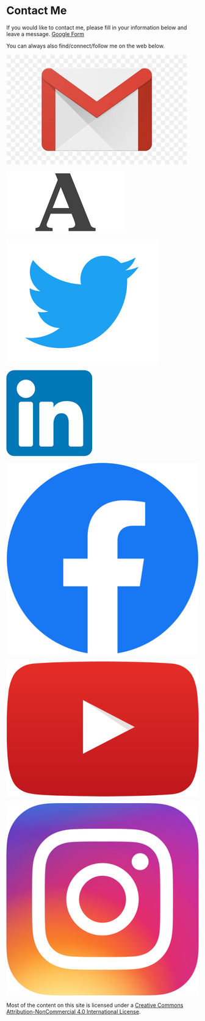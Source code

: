 # Contact Me

If you would like to contact me, please fill in your information below and leave a message. [Google Form](https://docs.google.com/forms/d/e/1FAIpQLSe71eu5yLlLH4EvV03we2Sr_fqv40oq7Cxo8CYB8PRR5N6Gxw/viewform)

You can always also find/connect/follow me on the web below.

[![Email](Contact%20Me/0fc69fd2959e7d67f2a6d53eb661f253.jpg)](mailto:maaznisarshaikh@gmail.com)

[![Academia.edu](Contact%20Me/e65dd36b0ea61c526ffcaffc1472421c.jpg)](https://jnu.academia.edu/MaazShaikh)

[![Twitter](Contact%20Me/996cbc7a3255b9a5263ae4ea353e8bcd.jpg)](https://twitter.com/gyani_jahil)

[![LinkedIn](Contact%20Me/23530c76019a994d40cd9b9c01191027.jpg)](https://www.linkedin.com/in/maaz-shaikh-414453141/)

[![Facebook](Contact%20Me/c9b74f8a53a95bb20b877c56197d8d2d.jpg)](https://www.facebook.com/gyani.jahil)

[![YouTube](Contact%20Me/dbbc1f7284c88126c617256035789193.jpg)](https://www.youtube.com/channel/UCFRF-IP2pSA78K-Rp5ckXWw)

[![Instagram](Contact%20Me/4174f04db2d21d869b08603698e80b62.jpg)](https://www.instagram.com/gyani_jahil/)

Most of the content on this site is licensed under a [Creative Commons Attribution-NonCommercial 4.0 International License](http://creativecommons.org/licenses/by-nc/4.0/).
